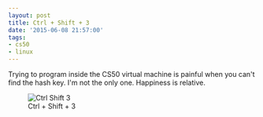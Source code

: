 ```yaml
---
layout: post
title: Ctrl + Shift + 3
date: '2015-06-08 21:57:00'
tags:
- cs50
- linux
---
```


Trying to program inside the CS50 virtual machine is painful when you can't find the hash key. I'm not the only one. Happiness is relative.

<figure class="kg-card kg-image-card kg-card-hascaption"><img src="https://frny.uk/70m" class="kg-image" alt="Ctrl Shift 3"><figcaption>Ctrl + Shift + 3</figcaption></figure>